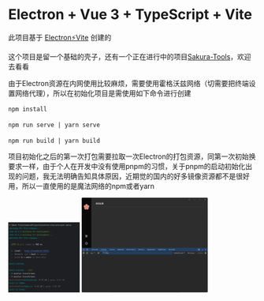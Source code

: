 # Electron + Vue 3 + TypeScript + Vite

此项目基于 [Electron⚡️Vite](https://electron-vite.github.io/) 创建的

这个项目是留一个基础的壳子，还有一个正在进行中的项目[Sakura-Tools](https://github.com/HuaSakura/Sakura-Tools)，欢迎去看看

由于Electron资源在内网使用比较麻烦，需要使用霍格沃兹网络（切需要把终端设置网络代理），所以在初始化项目是需使用如下命令进行创建

```shell
npm install

npm run serve | yarn serve

npm run build | yarn build
```

项目初始化之后的第一次打包需要拉取一次Electron的打包资源，同第一次初始换要求一样，由于个人在开发中没有使用pnpm的习惯，关于pnpm的启动初始化出现的问题，我无法明确告知具体原因，近期觉的国内的好多镜像资源都不是很好用，所以一直使用的是魔法网络的npm或者yarn

<img src=".\public\image-20240905142017745.png" alt="image-20240905142017745" style="zoom:25%;" />

<img src=".\public\image-20240905142041344.png" alt="image-20240905142041344" style="zoom:25%;" />
